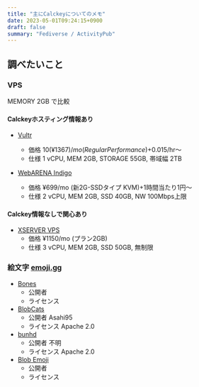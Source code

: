 ```yaml
---
title: "主にCalckeyについてのメモ"
date: 2023-05-01T09:24:15+0900
draft: false
summary: "Fediverse / ActivityPub"
---
```

## 調べたいこと
### VPS
MEMORY 2GB で比較

#### Calckeyホスティング情報あり
- [Vultr](https://www.vultr.com/promo/try250/?service=try250&promo=FLYVULTR250&utm_source=google-apac-brand&utm_medium=paidmedia&obility_id=146140490555&utm_adgroup=Branded_Keywords&utm_campaign=Vultr_Branded_-_APAC_-_South_Korea_-_Search&utm_term=vultr&utm_content=645550896950&gclid=CjwKCAjwo7iiBhAEEiwAsIxQEad-otC_4gVNaCJCOEvjxiSdPB57pQ46Xh663fHv0gWOUB5CcXL6LxoC9J8QAvD_BwE)
  - 価格 $10(¥1367)/mo (Regular Performance)+$0.015/hr〜
  - 仕様 1 vCPU, MEM 2GB, STORAGE 55GB, 帯域幅 2TB

- [WebARENA Indigo](https://web.arena.ne.jp/indigo/?utm_source=google&utm_medium=cpc&utm_campaign=indigo&argument=vUrp7v4z&dmai=google_220729_049&gad=1&gclid=CjwKCAjwo7iiBhAEEiwAsIxQEdhgSpPEptiXSNHOnKei8yqRG76OjEuN0IEe4v2765rO_jpN0gn4thoCdAcQAvD_BwE)
  - 価格 ¥699/mo (新2G-SSDタイプ KVM)+1時間当たり1円～
  - 仕様 2 vCPU, MEM 2GB, SSD 40GB, NW 100Mbps上限

#### Calckey情報なしで関心あり
- [XSERVER VPS](https://vps.xserver.ne.jp/?_ga=2.18096377.1123552686.1682908430-370016258.1682210319&_gac=1.47648853.1682573379.Cj0KCQjwi46iBhDyARIsAE3nVraHBeZ4-kAFxZ6ARMYyxb_-zNgr6F1r6a5IchHPzXSdhCrM7gyVsnYaAt2ZEALw_wcB&_gl=1*1maa8lz*_ga*MzcwMDE2MjU4LjE2ODIyMTAzMTk.*_ga_DYC2WT7S0V*MTY4MjkwODQzMi43LjAuMTY4MjkwODQzMi42MC4wLjA.*_ga_F24SP6D94M*MTY4MjkwODQzMy43LjAuMTY4MjkwODQzMy4wLjAuMA..)
  - 価格 ¥1150/mo (プラン2GB)
  - 仕様 3 vCPU, MEM 2GB, SSD 50GB, 無制限

### 絵文字 [emoji.gg](https://emoji.gg/)
- [Bones]()
  - 公開者
  - ライセンス
- [BlobCats](https://codeberg.org/asahi95/BlobCats)
  - 公開者 Asahi95
  - ライセンス Apache 2.0
- [bunhd](https://volpeon.ink/projects/emojis/bunhd/)
  - 公開者 不明
  - ライセンス Apache 2.0
- [Blob Emoji](https://blobs.gg/)
  - 公開者
  - ライセンス
